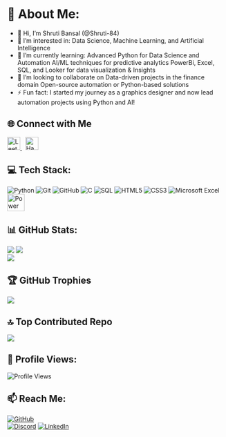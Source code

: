 # 💫 About Me:
- 👋 Hi, I’m Shruti Bansal (@Shruti-84)
- 👀 I’m interested in:
      Data Science, Machine Learning, and Artificial Intelligence
- 🌱 I’m currently learning:
      Advanced Python for Data Science and Automation
      AI/ML techniques for predictive analytics
       PowerBi, Excel, SQL, and Looker for data visualization & Insights
- 💞️ I’m looking to collaborate on
      Data-driven projects in the finance domain
      Open-source automation or Python-based solutions
- ⚡ Fun fact: I started my journey as a graphics designer and now lead automation projects using Python and AI!
  
 
## 🌐 Connect with Me
<a href="https://leetcode.com/u/SHRUTI8439/" target="_blank">
  <img src="https://upload.wikimedia.org/wikipedia/commons/1/19/LeetCode_logo_black.png" alt="LeetCode" width="30" />
</a>
&nbsp;
<a href="https://www.hackerrank.com/profile/shruti_chandra_1" target="_blank">
  <img src="https://upload.wikimedia.org/wikipedia/commons/6/65/HackerRank_logo.png" alt="HackerRank" width="30" />
</a>

  ## 💻 Tech Stack:
   ![Python](https://img.shields.io/badge/Python-%2314354C.svg?style=flat&logo=python&logoColor=white)      ![Git](https://img.shields.io/badge/Git-%23F05033.svg?style=flat&logo=git&logoColor=white)      ![GitHub](https://img.shields.io/badge/GitHub-%23181717.svg?style=flat&logo=github&logoColor=white)      ![C](https://img.shields.io/badge/C-%2300599C.svg?style=flat&logo=c&logoColor=white)      ![SQL](https://img.shields.io/badge/SQL-%2307405e.svg?style=flat&logo=amazon-dynamodb&logoColor=white)            ![HTML5](https://img.shields.io/badge/HTML5-%23E34F26.svg?style=flat&logo=html5&logoColor=white)      ![CSS3](https://img.shields.io/badge/CSS3-%231572B6.svg?style=flat&logo=css3&logoColor=white)      ![Microsoft Excel](https://img.shields.io/badge/Microsoft_Excel-%23217346.svg?style=flat&logo=microsoft-excel&logoColor=white) 
<img src="https://upload.wikimedia.org/wikipedia/commons/c/cf/New_Power_BI_Logo.svg" alt="Power BI" width="40" />


  ## 📊 GitHub Stats:  

![](https://github-readme-stats.vercel.app/api?username=Shruti-84&theme=radical&hide_border=false&include_all_commits=true&count_private=true)      ![](https://github-readme-streak-stats.herokuapp.com/?user=Shruti-84&theme=radical&hide_border=false)      
![](https://github-readme-stats.vercel.app/api/top-langs/?username=Shruti-84&theme=radical&hide_border=false&include_all_commits=true&count_private=true&layout=compact)  

## 🏆 GitHub Trophies  
![](https://github-profile-trophy.vercel.app/?username=Shruti-84&theme=radical&no-frame=false&no-bg=true&margin-w=4)  

## 🔝 Top Contributed Repo  
![](https://github-contributor-stats.vercel.app/api?username=Shruti-84&limit=1&theme=radical)  

## 👀 Profile Views:
![Profile Views](https://komarev.com/ghpvc/?username=Shruti-84&color=blue&style=flat)


## 📫 Reach Me:  
[![GitHub](https://img.shields.io/badge/GitHub-Shruti-84-%23181717.svg?style=flat&logo=github&logoColor=white)](https://github.com/Shruti-84)  
[![Discord](https://img.shields.io/badge/Discord-5865F2?logo=discord&logoColor=white)](https://discord.com/users/shrutibansal.84)
[![LinkedIn](https://img.shields.io/badge/LinkedIn-0077B5?logo=linkedin&logoColor=white)](https://www.linkedin.com/in/shruti-bansal-b29727258)


<!---
Shruti-84/Shruti-84 is a ✨ special ✨ repository because its `README.md` (this file) appears on your GitHub profile.
You can click the Preview link to take a look at your changes.
--->
